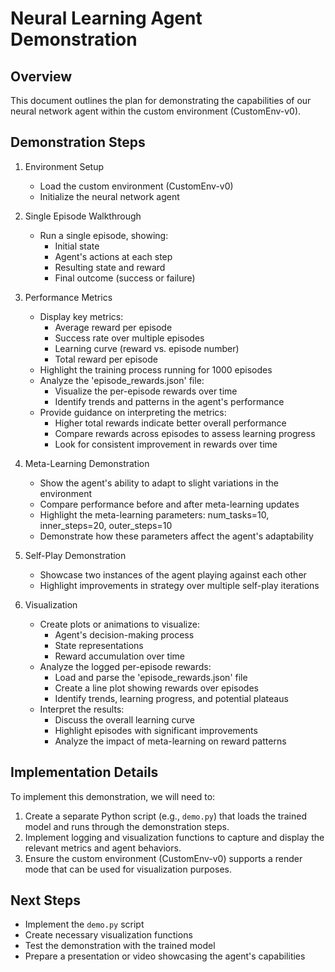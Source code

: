 # Neural Learning Agent Demonstration

## Overview
This document outlines the plan for demonstrating the capabilities of our neural network agent within the custom environment (CustomEnv-v0).

## Demonstration Steps

1. Environment Setup
   - Load the custom environment (CustomEnv-v0)
   - Initialize the neural network agent

2. Single Episode Walkthrough
   - Run a single episode, showing:
     - Initial state
     - Agent's actions at each step
     - Resulting state and reward
     - Final outcome (success or failure)

3. Performance Metrics
   - Display key metrics:
     - Average reward per episode
     - Success rate over multiple episodes
     - Learning curve (reward vs. episode number)
     - Total reward per episode
   - Highlight the training process running for 1000 episodes
   - Analyze the 'episode_rewards.json' file:
     - Visualize the per-episode rewards over time
     - Identify trends and patterns in the agent's performance
   - Provide guidance on interpreting the metrics:
     - Higher total rewards indicate better overall performance
     - Compare rewards across episodes to assess learning progress
     - Look for consistent improvement in rewards over time

4. Meta-Learning Demonstration
   - Show the agent's ability to adapt to slight variations in the environment
   - Compare performance before and after meta-learning updates
   - Highlight the meta-learning parameters: num_tasks=10, inner_steps=20, outer_steps=10
   - Demonstrate how these parameters affect the agent's adaptability

5. Self-Play Demonstration
   - Showcase two instances of the agent playing against each other
   - Highlight improvements in strategy over multiple self-play iterations

6. Visualization
   - Create plots or animations to visualize:
     - Agent's decision-making process
     - State representations
     - Reward accumulation over time
   - Analyze the logged per-episode rewards:
     - Load and parse the 'episode_rewards.json' file
     - Create a line plot showing rewards over episodes
     - Identify trends, learning progress, and potential plateaus
   - Interpret the results:
     - Discuss the overall learning curve
     - Highlight episodes with significant improvements
     - Analyze the impact of meta-learning on reward patterns

## Implementation Details

To implement this demonstration, we will need to:

1. Create a separate Python script (e.g., `demo.py`) that loads the trained model and runs through the demonstration steps.
2. Implement logging and visualization functions to capture and display the relevant metrics and agent behaviors.
3. Ensure the custom environment (CustomEnv-v0) supports a render mode that can be used for visualization purposes.

## Next Steps

- Implement the `demo.py` script
- Create necessary visualization functions
- Test the demonstration with the trained model
- Prepare a presentation or video showcasing the agent's capabilities